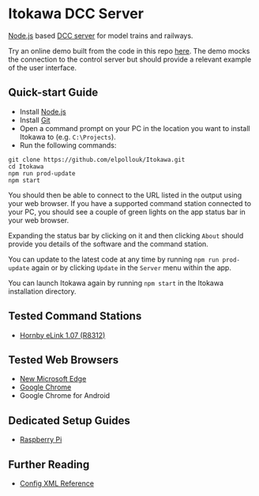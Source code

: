 # Itokawa DCC Server

[Node.js](https://nodejs.org/) based [DCC server](https://www.nmra.org/dcc-working-group) for model trains and railways.

Try an online demo built from the code in this repo [here](https://elpollouk.github.io/Itokawa/?demo). The demo mocks the connection to the control server but should provide a relevant example of the user interface.

## Quick-start Guide

* Install [Node.js](https://nodejs.org/en/download/)
* Install [Git](https://git-scm.com/downloads)
* Open a command prompt on your PC in the location you want to install Itokawa to (e.g. `C:\Projects`).
* Run the following commands:
```
git clone https://github.com/elpollouk/Itokawa.git
cd Itokawa
npm run prod-update
npm start
```

You should then be able to connect to the URL listed in the output using your web browser. If you have a supported command station connected to your PC, you should see a couple of green lights on the app status bar in your web browser.

Expanding the status bar by clicking on it and then clicking `About` should provide you details of the software and the command station.

You can update to the latest code at any time by running `npm run prod-update` again or by clicking `Update` in the `Server` menu within the app.

You can launch Itokawa again by running `npm start` in the Itokawa installation directory.

## Tested Command Stations
 * [Hornby eLink 1.07 (R8312)](https://www.hornby.com/uk-en/elink-and-railmaster-combination-pack.html)
 
## Tested Web Browsers
* [New Microsoft Edge](https://www.microsoft.com/en-us/edge)
* [Google Chrome](https://www.google.co.uk/chrome/index.html)
* Google Chrome for Android

## Dedicated Setup Guides
* [Raspberry Pi](https://github.com/elpollouk/Itokawa/wiki/Raspberry-Pi-Setup-Guide)

## Further Reading
* [Config XML Reference](https://github.com/elpollouk/Itokawa/wiki/Config-XML)
